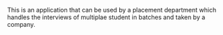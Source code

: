 This is an application that can be used by a placement department which handles the interviews of multiplae student in batches and taken by a company.
